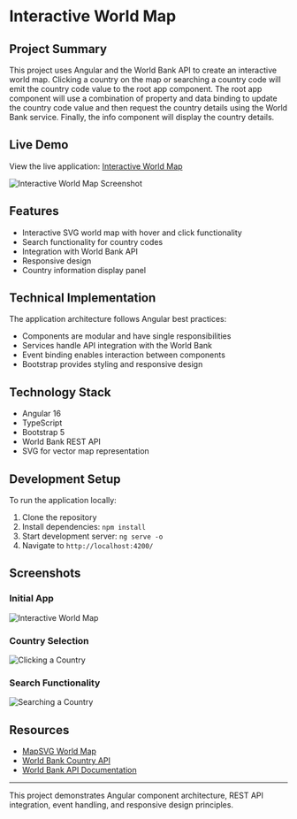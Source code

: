 # Interactive World Map

## Project Summary
This project uses Angular and the World Bank API to create an interactive world map. Clicking a country on the map or searching a country code will emit the country code value to the root app component. The root app component will use a combination of property and data binding to update the country code value and then request the country details using the World Bank service. Finally, the info component will display the country details.

## Live Demo
View the live application: [Interactive World Map](https://kimberly-nguyense.github.io/interactive-world-map/)

![Interactive World Map Screenshot](https://github.com/kimberly-nguyense/project-interactive-world-map/assets/128512024/8ccc2ad9-74bc-4ece-a4c8-aacdea248a6b)

## Features
- Interactive SVG world map with hover and click functionality
- Search functionality for country codes
- Integration with World Bank API
- Responsive design
- Country information display panel

## Technical Implementation
The application architecture follows Angular best practices:
- Components are modular and have single responsibilities
- Services handle API integration with the World Bank
- Event binding enables interaction between components
- Bootstrap provides styling and responsive design

## Technology Stack
- Angular 16
- TypeScript
- Bootstrap 5
- World Bank REST API
- SVG for vector map representation

## Development Setup
To run the application locally:
1. Clone the repository
2. Install dependencies: `npm install`
3. Start development server: `ng serve -o`
4. Navigate to `http://localhost:4200/`

## Screenshots

### Initial App
![Interactive World Map](https://github.com/kimberly-nguyense/project-interactive-world-map/assets/128512024/8ccc2ad9-74bc-4ece-a4c8-aacdea248a6b)

### Country Selection
![Clicking a Country](https://github.com/kimberly-nguyense/project-interactive-world-map/assets/128512024/ed6ae6cf-bf87-48d6-b501-5c62e64f0d45)

### Search Functionality
![Searching a Country](https://github.com/kimberly-nguyense/project-interactive-world-map/assets/128512024/ac1b4057-026d-4f27-84be-705114f979a8)

## Resources
- [MapSVG World Map](https://mapsvg.com/maps/world)
- [World Bank Country API](https://api.worldbank.org/v2/country/?format=json)
- [World Bank API Documentation](https://datahelpdesk.worldbank.org/knowledgebase/articles/898590-country-api-queries)

---

This project demonstrates Angular component architecture, REST API integration, event handling, and responsive design principles.
